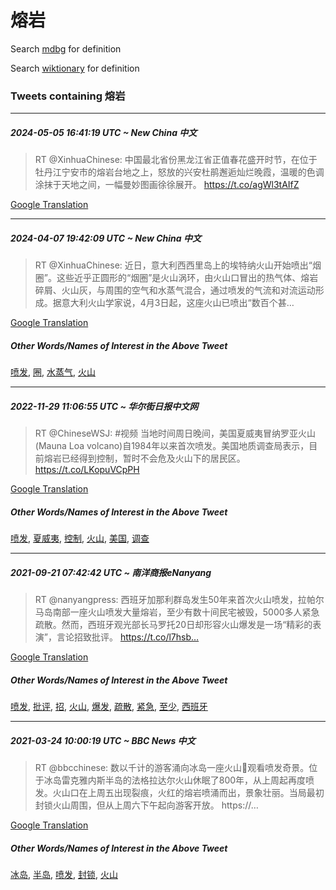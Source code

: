 # 熔岩

Search [mdbg](https://www.mdbg.net/chinese/dictionary?page=worddict&wdrst=0&wdqb=熔岩) for definition

Search [wiktionary](https://en.wiktionary.org/wiki/熔岩) for definition

### Tweets containing 熔岩

___
##### 2024-05-05 16:41:19 UTC ~ New China 中文
> RT @XinhuaChinese: 中国最北省份黑龙江省正值春花盛开时节，在位于牡丹江宁安市的熔岩台地之上，怒放的兴安杜鹃邂逅灿烂晚霞，温暖的色调涂抹于天地之间，一幅曼妙图画徐徐展开。 https://t.co/agWl3tAIfZ

[Google Translation](https://translate.google.com/?hi=en&tab=TT&sl=zh-CN&tl=en&op=translate&text=RT+%40XinhuaChinese%3A+%E4%B8%AD%E5%9B%BD%E6%9C%80%E5%8C%97%E7%9C%81%E4%BB%BD%E9%BB%91%E9%BE%99%E6%B1%9F%E7%9C%81%E6%AD%A3%E5%80%BC%E6%98%A5%E8%8A%B1%E7%9B%9B%E5%BC%80%E6%97%B6%E8%8A%82%EF%BC%8C%E5%9C%A8%E4%BD%8D%E4%BA%8E%E7%89%A1%E4%B8%B9%E6%B1%9F%E5%AE%81%E5%AE%89%E5%B8%82%E7%9A%84%E7%86%94%E5%B2%A9%E5%8F%B0%E5%9C%B0%E4%B9%8B%E4%B8%8A%EF%BC%8C%E6%80%92%E6%94%BE%E7%9A%84%E5%85%B4%E5%AE%89%E6%9D%9C%E9%B9%83%E9%82%82%E9%80%85%E7%81%BF%E7%83%82%E6%99%9A%E9%9C%9E%EF%BC%8C%E6%B8%A9%E6%9A%96%E7%9A%84%E8%89%B2%E8%B0%83%E6%B6%82%E6%8A%B9%E4%BA%8E%E5%A4%A9%E5%9C%B0%E4%B9%8B%E9%97%B4%EF%BC%8C%E4%B8%80%E5%B9%85%E6%9B%BC%E5%A6%99%E5%9B%BE%E7%94%BB%E5%BE%90%E5%BE%90%E5%B1%95%E5%BC%80%E3%80%82+https%3A%2F%2Ft.co%2FagWl3tAIfZ)
___
##### 2024-04-07 19:42:09 UTC ~ New China 中文
> RT @XinhuaChinese: 近日，意大利西西里岛上的埃特纳火山开始喷出“烟圈”。这些近乎正圆形的“烟圈”是火山涡环，由火山口冒出的热气体、熔岩碎屑、火山灰，与周围的空气和水蒸气混合，通过喷发的气流和对流运动形成。据意大利火山学家说，4月3日起，这座火山已喷出“数百个甚…

[Google Translation](https://translate.google.com/?hi=en&tab=TT&sl=zh-CN&tl=en&op=translate&text=RT+%40XinhuaChinese%3A+%E8%BF%91%E6%97%A5%EF%BC%8C%E6%84%8F%E5%A4%A7%E5%88%A9%E8%A5%BF%E8%A5%BF%E9%87%8C%E5%B2%9B%E4%B8%8A%E7%9A%84%E5%9F%83%E7%89%B9%E7%BA%B3%E7%81%AB%E5%B1%B1%E5%BC%80%E5%A7%8B%E5%96%B7%E5%87%BA%E2%80%9C%E7%83%9F%E5%9C%88%E2%80%9D%E3%80%82%E8%BF%99%E4%BA%9B%E8%BF%91%E4%B9%8E%E6%AD%A3%E5%9C%86%E5%BD%A2%E7%9A%84%E2%80%9C%E7%83%9F%E5%9C%88%E2%80%9D%E6%98%AF%E7%81%AB%E5%B1%B1%E6%B6%A1%E7%8E%AF%EF%BC%8C%E7%94%B1%E7%81%AB%E5%B1%B1%E5%8F%A3%E5%86%92%E5%87%BA%E7%9A%84%E7%83%AD%E6%B0%94%E4%BD%93%E3%80%81%E7%86%94%E5%B2%A9%E7%A2%8E%E5%B1%91%E3%80%81%E7%81%AB%E5%B1%B1%E7%81%B0%EF%BC%8C%E4%B8%8E%E5%91%A8%E5%9B%B4%E7%9A%84%E7%A9%BA%E6%B0%94%E5%92%8C%E6%B0%B4%E8%92%B8%E6%B0%94%E6%B7%B7%E5%90%88%EF%BC%8C%E9%80%9A%E8%BF%87%E5%96%B7%E5%8F%91%E7%9A%84%E6%B0%94%E6%B5%81%E5%92%8C%E5%AF%B9%E6%B5%81%E8%BF%90%E5%8A%A8%E5%BD%A2%E6%88%90%E3%80%82%E6%8D%AE%E6%84%8F%E5%A4%A7%E5%88%A9%E7%81%AB%E5%B1%B1%E5%AD%A6%E5%AE%B6%E8%AF%B4%EF%BC%8C4%E6%9C%883%E6%97%A5%E8%B5%B7%EF%BC%8C%E8%BF%99%E5%BA%A7%E7%81%AB%E5%B1%B1%E5%B7%B2%E5%96%B7%E5%87%BA%E2%80%9C%E6%95%B0%E7%99%BE%E4%B8%AA%E7%94%9A%E2%80%A6)
##### Other Words/Names of Interest in the Above Tweet
[喷发](喷发.md), [圈](圈.md), [水蒸气](水蒸气.md), [火山](火山.md)
___
##### 2022-11-29 11:06:55 UTC ~ 华尔街日报中文网
> RT @ChineseWSJ: #视频 当地时间周日晚间，美国夏威夷冒纳罗亚火山(Mauna Loa volcano)自1984年以来首次喷发。美国地质调查局表示，目前熔岩已经得到控制，暂时不会危及火山下的居民区。https://t.co/LKopuVCpPH

[Google Translation](https://translate.google.com/?hi=en&tab=TT&sl=zh-CN&tl=en&op=translate&text=RT+%40ChineseWSJ%3A+%23%E8%A7%86%E9%A2%91+%E5%BD%93%E5%9C%B0%E6%97%B6%E9%97%B4%E5%91%A8%E6%97%A5%E6%99%9A%E9%97%B4%EF%BC%8C%E7%BE%8E%E5%9B%BD%E5%A4%8F%E5%A8%81%E5%A4%B7%E5%86%92%E7%BA%B3%E7%BD%97%E4%BA%9A%E7%81%AB%E5%B1%B1%28Mauna+Loa+volcano%29%E8%87%AA1984%E5%B9%B4%E4%BB%A5%E6%9D%A5%E9%A6%96%E6%AC%A1%E5%96%B7%E5%8F%91%E3%80%82%E7%BE%8E%E5%9B%BD%E5%9C%B0%E8%B4%A8%E8%B0%83%E6%9F%A5%E5%B1%80%E8%A1%A8%E7%A4%BA%EF%BC%8C%E7%9B%AE%E5%89%8D%E7%86%94%E5%B2%A9%E5%B7%B2%E7%BB%8F%E5%BE%97%E5%88%B0%E6%8E%A7%E5%88%B6%EF%BC%8C%E6%9A%82%E6%97%B6%E4%B8%8D%E4%BC%9A%E5%8D%B1%E5%8F%8A%E7%81%AB%E5%B1%B1%E4%B8%8B%E7%9A%84%E5%B1%85%E6%B0%91%E5%8C%BA%E3%80%82https%3A%2F%2Ft.co%2FLKopuVCpPH)
##### Other Words/Names of Interest in the Above Tweet
[喷发](喷发.md), [夏威夷](夏威夷.md), [控制](控制.md), [火山](火山.md), [美国](美国.md), [调查](调查.md)
___
##### 2021-09-21 07:42:42 UTC ~ 南洋商报eNanyang
> RT @nanyangpress: 西班牙加那利群岛发生50年来首次火山喷发，拉帕尔马岛南部一座火山喷发大量熔岩，至少有数十间民宅被毁，5000多人紧急疏散。然而，西班牙观光部长马罗托20日却形容火山爆发是一场“精彩的表演”，言论招致批评。 https://t.co/l7hsb…

[Google Translation](https://translate.google.com/?hi=en&tab=TT&sl=zh-CN&tl=en&op=translate&text=RT+%40nanyangpress%3A+%E8%A5%BF%E7%8F%AD%E7%89%99%E5%8A%A0%E9%82%A3%E5%88%A9%E7%BE%A4%E5%B2%9B%E5%8F%91%E7%94%9F50%E5%B9%B4%E6%9D%A5%E9%A6%96%E6%AC%A1%E7%81%AB%E5%B1%B1%E5%96%B7%E5%8F%91%EF%BC%8C%E6%8B%89%E5%B8%95%E5%B0%94%E9%A9%AC%E5%B2%9B%E5%8D%97%E9%83%A8%E4%B8%80%E5%BA%A7%E7%81%AB%E5%B1%B1%E5%96%B7%E5%8F%91%E5%A4%A7%E9%87%8F%E7%86%94%E5%B2%A9%EF%BC%8C%E8%87%B3%E5%B0%91%E6%9C%89%E6%95%B0%E5%8D%81%E9%97%B4%E6%B0%91%E5%AE%85%E8%A2%AB%E6%AF%81%EF%BC%8C5000%E5%A4%9A%E4%BA%BA%E7%B4%A7%E6%80%A5%E7%96%8F%E6%95%A3%E3%80%82%E7%84%B6%E8%80%8C%EF%BC%8C%E8%A5%BF%E7%8F%AD%E7%89%99%E8%A7%82%E5%85%89%E9%83%A8%E9%95%BF%E9%A9%AC%E7%BD%97%E6%89%9820%E6%97%A5%E5%8D%B4%E5%BD%A2%E5%AE%B9%E7%81%AB%E5%B1%B1%E7%88%86%E5%8F%91%E6%98%AF%E4%B8%80%E5%9C%BA%E2%80%9C%E7%B2%BE%E5%BD%A9%E7%9A%84%E8%A1%A8%E6%BC%94%E2%80%9D%EF%BC%8C%E8%A8%80%E8%AE%BA%E6%8B%9B%E8%87%B4%E6%89%B9%E8%AF%84%E3%80%82+https%3A%2F%2Ft.co%2Fl7hsb%E2%80%A6)
##### Other Words/Names of Interest in the Above Tweet
[喷发](喷发.md), [批评](批评.md), [招](招.md), [火山](火山.md), [爆发](爆发.md), [疏散](疏散.md), [紧急](紧急.md), [至少](至少.md), [西班牙](西班牙.md)
___
##### 2021-03-24 10:00:19 UTC ~ BBC News 中文
> RT @bbcchinese: 数以千计的游客涌向冰岛一座火山🌋观看喷发奇景。位于冰岛雷克雅内斯半岛的法格拉达尔火山休眠了800年，从上周起再度喷发。火山口在上周五出现裂痕，火红的熔岩喷涌而出，景象壮丽。当局最初封锁火山周围，但从上周六下午起向游客开放。 https://…

[Google Translation](https://translate.google.com/?hi=en&tab=TT&sl=zh-CN&tl=en&op=translate&text=RT+%40bbcchinese%3A+%E6%95%B0%E4%BB%A5%E5%8D%83%E8%AE%A1%E7%9A%84%E6%B8%B8%E5%AE%A2%E6%B6%8C%E5%90%91%E5%86%B0%E5%B2%9B%E4%B8%80%E5%BA%A7%E7%81%AB%E5%B1%B1%F0%9F%8C%8B%E8%A7%82%E7%9C%8B%E5%96%B7%E5%8F%91%E5%A5%87%E6%99%AF%E3%80%82%E4%BD%8D%E4%BA%8E%E5%86%B0%E5%B2%9B%E9%9B%B7%E5%85%8B%E9%9B%85%E5%86%85%E6%96%AF%E5%8D%8A%E5%B2%9B%E7%9A%84%E6%B3%95%E6%A0%BC%E6%8B%89%E8%BE%BE%E5%B0%94%E7%81%AB%E5%B1%B1%E4%BC%91%E7%9C%A0%E4%BA%86800%E5%B9%B4%EF%BC%8C%E4%BB%8E%E4%B8%8A%E5%91%A8%E8%B5%B7%E5%86%8D%E5%BA%A6%E5%96%B7%E5%8F%91%E3%80%82%E7%81%AB%E5%B1%B1%E5%8F%A3%E5%9C%A8%E4%B8%8A%E5%91%A8%E4%BA%94%E5%87%BA%E7%8E%B0%E8%A3%82%E7%97%95%EF%BC%8C%E7%81%AB%E7%BA%A2%E7%9A%84%E7%86%94%E5%B2%A9%E5%96%B7%E6%B6%8C%E8%80%8C%E5%87%BA%EF%BC%8C%E6%99%AF%E8%B1%A1%E5%A3%AE%E4%B8%BD%E3%80%82%E5%BD%93%E5%B1%80%E6%9C%80%E5%88%9D%E5%B0%81%E9%94%81%E7%81%AB%E5%B1%B1%E5%91%A8%E5%9B%B4%EF%BC%8C%E4%BD%86%E4%BB%8E%E4%B8%8A%E5%91%A8%E5%85%AD%E4%B8%8B%E5%8D%88%E8%B5%B7%E5%90%91%E6%B8%B8%E5%AE%A2%E5%BC%80%E6%94%BE%E3%80%82+https%3A%2F%2F%E2%80%A6)
##### Other Words/Names of Interest in the Above Tweet
[冰岛](冰岛.md), [半岛](半岛.md), [喷发](喷发.md), [封锁](封锁.md), [火山](火山.md)
